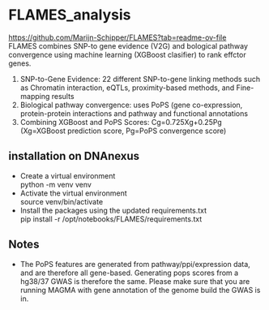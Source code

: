 # FLAMES_analysis 
https://github.com/Marijn-Schipper/FLAMES?tab=readme-ov-file <br>
FLAMES combines SNP-to gene evidence (V2G) and bological pathway convergence using machine learning (XGBoost clasifier) to rank effctor genes. <br>
1. SNP-to-Gene Evidence: 22 different SNP-to-gene linking methods such as Chromatin interaction, eQTLs, proximity-based methods, and Fine-mapping results <br>
2. Biological pathway convergence: uses PoPS (gene co-expression, protein-protein interactions and pathway and functional annotations <br>
3. Combining XGBoost and PoPS Scores: Cg=0.725Xg+0.25Pg (Xg=XGBoost prediction score, Pg=PoPS convergence score) <br>   
## installation on DNAnexus
- Create a virtual environment <br>
python -m venv venv <br>
- Activate the virtual environment <br>
source venv/bin/activate <br>
- Install the packages using the updated requirements.txt <br>
pip install -r /opt/notebooks/FLAMES/requirements.txt <br>
## Notes
- The PoPS features are generated from pathway/ppi/expression data, and are therefore all gene-based. Generating pops scores from a hg38/37 GWAS is therefore the same. Please make sure that you are running MAGMA with gene annotation of the genome build the GWAS is in.
